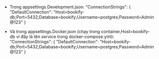 ﻿* Trong appsettings.Development.json: "ConnectionStrings": {
  "DefaultConnection": "Host=bookify-db;Port=5432;Database=bookify;Username=postgres;Password=Admin@123"
  }

* Và trong appsettings.Docker.json (chạy trong container,Host=bookify-db vì đây là tên service trong docker-compose.yml):
"ConnectionStrings": {
"DefaultConnection": "Host=bookify-db;Port=5432;Database=bookify;Username=postgres;Password=Admin@123"
}